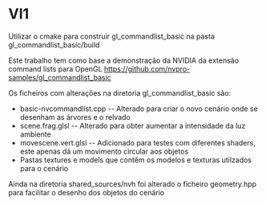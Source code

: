 # VI1

Utilizar o cmake para construir gl_commandlist_basic na pasta gl_commandlist_basic/build


Este trabalho tem como base a demonstração da NVIDIA da extensão command lists para OpenGL https://github.com/nvpro-samples/gl_commandlist_basic

Os ficheiros com alterações na diretoria gl_commandlist_basic são:

- basic-nvcommandlist.cpp -- Alterado para criar o novo cenário onde se desenham as árvores e o relvado
- scene.frag.glsl -- Alterado para obter aumentar a intensidade da luz ambiente
- movescene.vert.glsl -- Adicionado para testes com diferentes shaders, este apenas dá um movimento circular aos objetos
- Pastas textures e models que contêm os modelos e texturas utilzados para o cenário

Ainda na diretoria shared_sources/nvh foi alterado o ficheiro geometry.hpp para facilitar o desenho dos objetos do cenário
